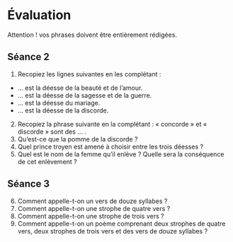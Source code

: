 # Évaluation
 
Attention ! vos phrases doivent être entièrement rédigées.
 
## Séance 2
 
1. Recopiez les lignes suivantes en les complétant :
- … est la déesse de la beauté et de l’amour.
- … est la déesse de la sagesse et de la guerre.
- … est la déesse du mariage.
- … est la déesse de la discorde.
2. Recopiez la phrase suivante en la complétant : « concorde » et « discorde » sont des … .
3. Qu’est-ce que la pomme de la discorde ?
4. Quel prince troyen est amené à choisir entre les trois déesses ?
5. Quel est le nom de la femme qu’il enlève ? Quelle sera la conséquence de cet enlèvement ?
 
## Séance 3
 
6. Comment appelle-t-on un vers de douze syllabes ?
7. Comment appelle-t-on une strophe de quatre vers ?
8. Comment appelle-t-on une strophe de trois vers ?
9. Comment appelle-t-on un poème comprenant deux strophes de quatre vers, deux strophes de trois vers et des vers de douze syllabes ?